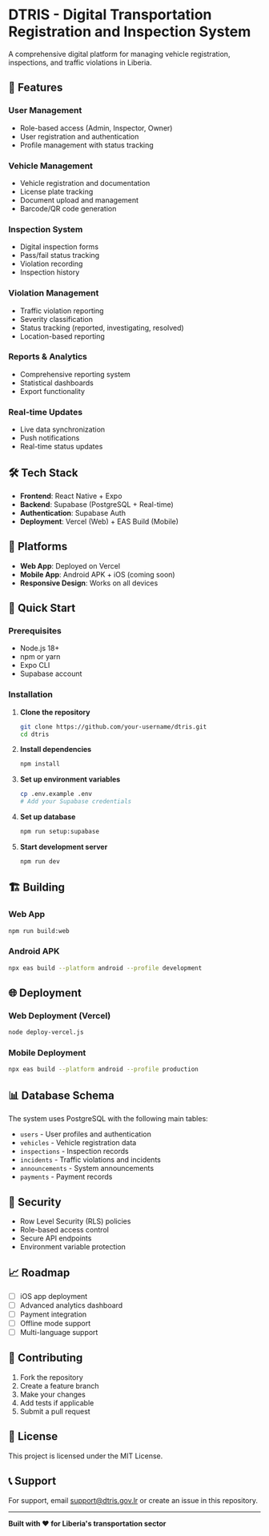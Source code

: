 # DTRIS - Digital Transportation Registration and Inspection System

A comprehensive digital platform for managing vehicle registration, inspections, and traffic violations in Liberia.

## 🚀 Features

### **User Management**
- Role-based access (Admin, Inspector, Owner)
- User registration and authentication
- Profile management with status tracking

### **Vehicle Management**
- Vehicle registration and documentation
- License plate tracking
- Document upload and management
- Barcode/QR code generation

### **Inspection System**
- Digital inspection forms
- Pass/fail status tracking
- Violation recording
- Inspection history

### **Violation Management**
- Traffic violation reporting
- Severity classification
- Status tracking (reported, investigating, resolved)
- Location-based reporting

### **Reports & Analytics**
- Comprehensive reporting system
- Statistical dashboards
- Export functionality

### **Real-time Updates**
- Live data synchronization
- Push notifications
- Real-time status updates

## 🛠️ Tech Stack

- **Frontend**: React Native + Expo
- **Backend**: Supabase (PostgreSQL + Real-time)
- **Authentication**: Supabase Auth
- **Deployment**: Vercel (Web) + EAS Build (Mobile)

## 📱 Platforms

- **Web App**: Deployed on Vercel
- **Mobile App**: Android APK + iOS (coming soon)
- **Responsive Design**: Works on all devices

## 🚀 Quick Start

### Prerequisites
- Node.js 18+
- npm or yarn
- Expo CLI
- Supabase account

### Installation

1. **Clone the repository**
   ```bash
   git clone https://github.com/your-username/dtris.git
   cd dtris
   ```

2. **Install dependencies**
   ```bash
   npm install
   ```

3. **Set up environment variables**
   ```bash
   cp .env.example .env
   # Add your Supabase credentials
   ```

4. **Set up database**
   ```bash
   npm run setup:supabase
   ```

5. **Start development server**
   ```bash
   npm run dev
   ```

## 🏗️ Building

### Web App
```bash
npm run build:web
```

### Android APK
```bash
npx eas build --platform android --profile development
```

## 🌐 Deployment

### Web Deployment (Vercel)
```bash
node deploy-vercel.js
```

### Mobile Deployment
```bash
npx eas build --platform android --profile production
```

## 📊 Database Schema

The system uses PostgreSQL with the following main tables:
- `users` - User profiles and authentication
- `vehicles` - Vehicle registration data
- `inspections` - Inspection records
- `incidents` - Traffic violations and incidents
- `announcements` - System announcements
- `payments` - Payment records

## 🔐 Security

- Row Level Security (RLS) policies
- Role-based access control
- Secure API endpoints
- Environment variable protection

## 📈 Roadmap

- [ ] iOS app deployment
- [ ] Advanced analytics dashboard
- [ ] Payment integration
- [ ] Offline mode support
- [ ] Multi-language support

## 🤝 Contributing

1. Fork the repository
2. Create a feature branch
3. Make your changes
4. Add tests if applicable
5. Submit a pull request

## 📄 License

This project is licensed under the MIT License.

## 📞 Support

For support, email support@dtris.gov.lr or create an issue in this repository.

---

**Built with ❤️ for Liberia's transportation sector**